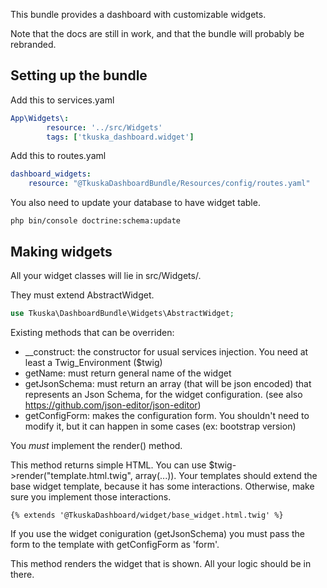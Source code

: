 This bundle provides a dashboard with customizable widgets.

Note that the docs are still in work, and that the bundle will probably be rebranded.

## Setting up the bundle

Add this to services.yaml
```yaml
App\Widgets\:
        resource: '../src/Widgets'
        tags: ['tkuska_dashboard.widget']
```

Add this to routes.yaml
```yaml
dashboard_widgets:
    resource: "@TkuskaDashboardBundle/Resources/config/routes.yaml"
```

You also need to update your database to have widget table.
```
php bin/console doctrine:schema:update
```

## Making widgets

All your widget classes will lie in src/Widgets/.

They must extend AbstractWidget.
```php
use Tkuska\DashboardBundle\Widgets\AbstractWidget;
```

Existing methods that can be overriden:
- __construct: the constructor for usual services injection. You need at least a Twig_Environment ($twig)
- getName: must return general name of the widget
- getJsonSchema: must return an array (that will be json encoded) that represents an Json Schema, for the widget configuration. (see also https://github.com/json-editor/json-editor)
- getConfigForm: makes the configuration form. You shouldn't need to modify it, but it can happen in some cases (ex: bootstrap version)

You *must* implement the render() method.

This method returns simple HTML. You can use $twig->render("template.html.twig", array(...)).
Your templates should extend the base widget template, because it has some interactions. Otherwise, make sure you implement those interactions.
```twig
{% extends '@TkuskaDashboard/widget/base_widget.html.twig' %}
```

If you use the widget coniguration (getJsonSchema) you must pass the form to the template with getConfigForm as 'form'.

This method renders the widget that is shown. All your logic should be in there.
